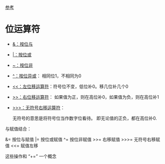 [参考](https://blog.csdn.net/qq_42265220/article/details/118386893)

# 位运算符

- [&：按位与](https://blog.csdn.net/qq_42265220/article/details/118386893#_10)

- [|：按位或](https://blog.csdn.net/qq_42265220/article/details/118386893#_32)

- [~：按位非](https://blog.csdn.net/qq_42265220/article/details/118386893#_52)

- [^：按位异或](https://blog.csdn.net/qq_42265220/article/details/118386893#_73)： 相同位1，不相同为0

- [<<：左位移运算符](https://blog.csdn.net/qq_42265220/article/details/118386893#_91)：符号位不变，低位补0。移几位补几个0

- [>>：右位移运算符](https://blog.csdn.net/qq_42265220/article/details/118386893#_108)： 如果值为正，则在高位补0，如果值为负，则在高位补1

- [>>>：无符号右移运算符](https://blog.csdn.net/qq_42265220/article/details/118386893#_123)：

  无符号的意思是将符号位当作数字位看待。
  即无论值的正负，都在高位补0.



与赋值结合：

 &= 按位与赋值
 |= 按位或赋值
 ^= 按位非赋值
 \>>= 右移赋值
 \>>>= 无符号右移赋值
 <<= 赋值左移

这些操作和 “+=” 一个概念